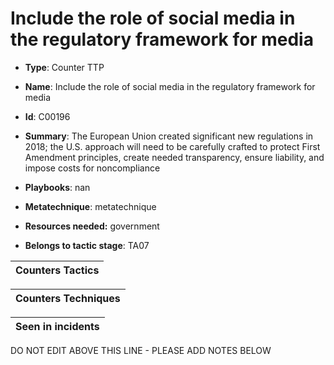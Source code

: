 # Include the role of social media in the regulatory framework for media

* **Type**: Counter TTP

* **Name**: Include the role of social media in the regulatory framework for media

* **Id**: C00196

* **Summary**: The European Union created significant new regulations in 2018; the U.S. approach will need to be carefully crafted to protect First Amendment principles, create needed transparency, ensure liability, and impose costs for noncompliance

* **Playbooks**: nan

* **Metatechnique**: metatechnique

* **Resources needed:** government

* **Belongs to tactic stage**: TA07


| Counters Tactics |
| ---------------- |



| Counters Techniques |
| ------------------- |



| Seen in incidents |
| ----------------- |

DO NOT EDIT ABOVE THIS LINE - PLEASE ADD NOTES BELOW